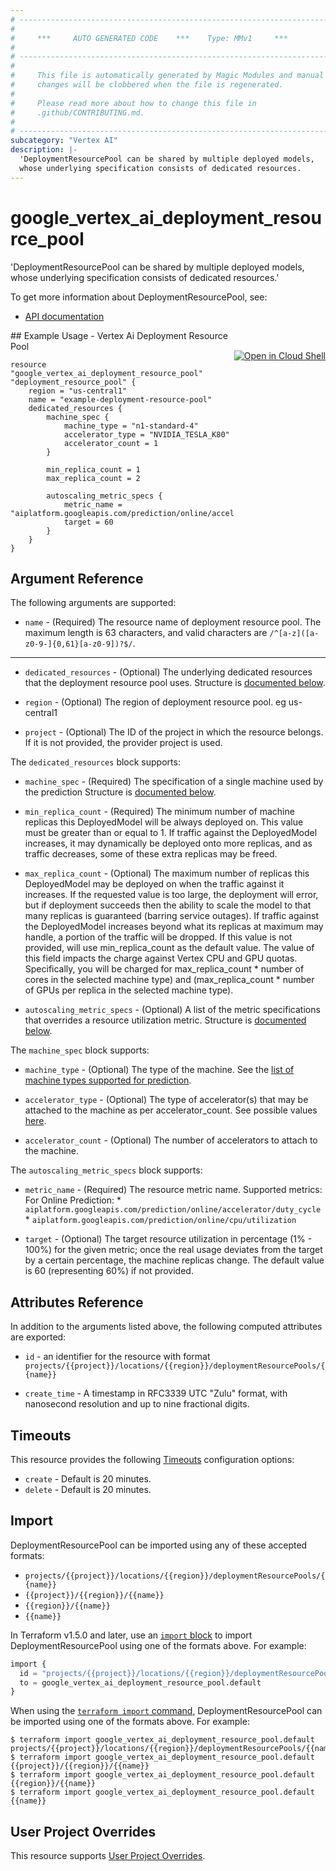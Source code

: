 ```yaml
---
# ----------------------------------------------------------------------------
#
#     ***     AUTO GENERATED CODE    ***    Type: MMv1     ***
#
# ----------------------------------------------------------------------------
#
#     This file is automatically generated by Magic Modules and manual
#     changes will be clobbered when the file is regenerated.
#
#     Please read more about how to change this file in
#     .github/CONTRIBUTING.md.
#
# ----------------------------------------------------------------------------
subcategory: "Vertex AI"
description: |-
  'DeploymentResourcePool can be shared by multiple deployed models,
  whose underlying specification consists of dedicated resources.
---
```


# google\_vertex\_ai\_deployment\_resource\_pool

'DeploymentResourcePool can be shared by multiple deployed models,
whose underlying specification consists of dedicated resources.'


To get more information about DeploymentResourcePool, see:

* [API documentation](https://cloud.google.com/vertex-ai/docs/reference/rest/v1/projects.locations.deploymentResourcePools)

<div class = "oics-button" style="float: right; margin: 0 0 -15px">
  <a href="https://console.cloud.google.com/cloudshell/open?cloudshell_git_repo=https%3A%2F%2Fgithub.com%2Fterraform-google-modules%2Fdocs-examples.git&cloudshell_image=gcr.io%2Fcloudshell-images%2Fcloudshell%3Alatest&cloudshell_print=.%2Fmotd&cloudshell_tutorial=.%2Ftutorial.md&cloudshell_working_dir=vertex_ai_deployment_resource_pool&open_in_editor=main.tf" target="_blank">
    <img alt="Open in Cloud Shell" src="//gstatic.com/cloudssh/images/open-btn.svg" style="max-height: 44px; margin: 32px auto; max-width: 100%;">
  </a>
</div>
## Example Usage - Vertex Ai Deployment Resource Pool


```hcl
resource "google_vertex_ai_deployment_resource_pool" "deployment_resource_pool" {
    region = "us-central1"
    name = "example-deployment-resource-pool"
    dedicated_resources {
        machine_spec {
            machine_type = "n1-standard-4"
            accelerator_type = "NVIDIA_TESLA_K80"
            accelerator_count = 1
        }

        min_replica_count = 1
        max_replica_count = 2

        autoscaling_metric_specs {
            metric_name = "aiplatform.googleapis.com/prediction/online/accelerator/duty_cycle"
            target = 60
        }
    }
}
```

## Argument Reference

The following arguments are supported:


* `name` -
  (Required)
  The resource name of deployment resource pool. The maximum length is 63 characters, and valid characters are `/^[a-z]([a-z0-9-]{0,61}[a-z0-9])?$/`.


- - -


* `dedicated_resources` -
  (Optional)
  The underlying dedicated resources that the deployment resource pool uses.
  Structure is [documented below](#nested_dedicated_resources).

* `region` -
  (Optional)
  The region of deployment resource pool. eg us-central1

* `project` - (Optional) The ID of the project in which the resource belongs.
    If it is not provided, the provider project is used.


<a name="nested_dedicated_resources"></a>The `dedicated_resources` block supports:

* `machine_spec` -
  (Required)
  The specification of a single machine used by the prediction
  Structure is [documented below](#nested_machine_spec).

* `min_replica_count` -
  (Required)
  The minimum number of machine replicas this DeployedModel will be always deployed on. This value must be greater than or equal to 1. If traffic against the DeployedModel increases, it may dynamically be deployed onto more replicas, and as traffic decreases, some of these extra replicas may be freed.

* `max_replica_count` -
  (Optional)
  The maximum number of replicas this DeployedModel may be deployed on when the traffic against it increases. If the requested value is too large, the deployment will error, but if deployment succeeds then the ability to scale the model to that many replicas is guaranteed (barring service outages). If traffic against the DeployedModel increases beyond what its replicas at maximum may handle, a portion of the traffic will be dropped. If this value is not provided, will use min_replica_count as the default value. The value of this field impacts the charge against Vertex CPU and GPU quotas. Specifically, you will be charged for max_replica_count * number of cores in the selected machine type) and (max_replica_count * number of GPUs per replica in the selected machine type).

* `autoscaling_metric_specs` -
  (Optional)
  A list of the metric specifications that overrides a resource utilization metric.
  Structure is [documented below](#nested_autoscaling_metric_specs).


<a name="nested_machine_spec"></a>The `machine_spec` block supports:

* `machine_type` -
  (Optional)
  The type of the machine. See the [list of machine types supported for prediction](https://cloud.google.com/vertex-ai/docs/predictions/configure-compute#machine-types).

* `accelerator_type` -
  (Optional)
  The type of accelerator(s) that may be attached to the machine as per accelerator_count. See possible values [here](https://cloud.google.com/vertex-ai/docs/reference/rest/v1/MachineSpec#AcceleratorType).

* `accelerator_count` -
  (Optional)
  The number of accelerators to attach to the machine.

<a name="nested_autoscaling_metric_specs"></a>The `autoscaling_metric_specs` block supports:

* `metric_name` -
  (Required)
  The resource metric name. Supported metrics: For Online Prediction: * `aiplatform.googleapis.com/prediction/online/accelerator/duty_cycle` * `aiplatform.googleapis.com/prediction/online/cpu/utilization`

* `target` -
  (Optional)
  The target resource utilization in percentage (1% - 100%) for the given metric; once the real usage deviates from the target by a certain percentage, the machine replicas change. The default value is 60 (representing 60%) if not provided.

## Attributes Reference

In addition to the arguments listed above, the following computed attributes are exported:

* `id` - an identifier for the resource with format `projects/{{project}}/locations/{{region}}/deploymentResourcePools/{{name}}`

* `create_time` -
  A timestamp in RFC3339 UTC "Zulu" format, with nanosecond resolution and up to nine fractional digits.


## Timeouts

This resource provides the following
[Timeouts](https://developer.hashicorp.com/terraform/plugin/sdkv2/resources/retries-and-customizable-timeouts) configuration options:

- `create` - Default is 20 minutes.
- `delete` - Default is 20 minutes.

## Import


DeploymentResourcePool can be imported using any of these accepted formats:

* `projects/{{project}}/locations/{{region}}/deploymentResourcePools/{{name}}`
* `{{project}}/{{region}}/{{name}}`
* `{{region}}/{{name}}`
* `{{name}}`


In Terraform v1.5.0 and later, use an [`import` block](https://developer.hashicorp.com/terraform/language/import) to import DeploymentResourcePool using one of the formats above. For example:

```tf
import {
  id = "projects/{{project}}/locations/{{region}}/deploymentResourcePools/{{name}}"
  to = google_vertex_ai_deployment_resource_pool.default
}
```

When using the [`terraform import` command](https://developer.hashicorp.com/terraform/cli/commands/import), DeploymentResourcePool can be imported using one of the formats above. For example:

```
$ terraform import google_vertex_ai_deployment_resource_pool.default projects/{{project}}/locations/{{region}}/deploymentResourcePools/{{name}}
$ terraform import google_vertex_ai_deployment_resource_pool.default {{project}}/{{region}}/{{name}}
$ terraform import google_vertex_ai_deployment_resource_pool.default {{region}}/{{name}}
$ terraform import google_vertex_ai_deployment_resource_pool.default {{name}}
```

## User Project Overrides

This resource supports [User Project Overrides](https://registry.terraform.io/providers/hashicorp/google/latest/docs/guides/provider_reference#user_project_override).
